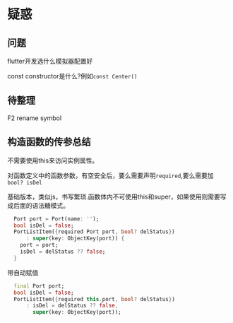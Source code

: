 # 疑惑

## 问题

flutter开发选什么模拟器配置好

const constructor是什么?例如`const Center()`


## 待整理

F2 rename symbol


## 构造函数的传参总结

不需要使用this来访问实例属性。

对函数定义中的函数参数，有空安全后，要么需要声明`required`,要么需要加 `bool? isDel`

基础版本，类似js，书写繁琐.函数体内不可使用this和super，如果使用则需要写成后面的语法糖模式。

```dart
  Port port = Port(name: '');
  bool isDel = false;
  PortListItem({required Port port, bool? delStatus})
      : super(key: ObjectKey(port)) {
    port = port;
    isDel = delStatus ?? false;
  }
```

带自动赋值
```dart
  final Port port;
  bool isDel = false;
  PortListItem({required this.port, bool? delStatus})
      : isDel = delStatus ?? false,
        super(key: ObjectKey(port));
 
```